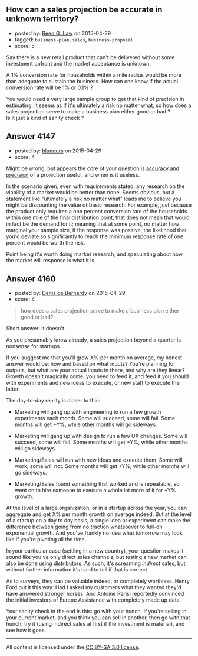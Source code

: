 ## How can a sales projection be accurate in unknown territory?

- posted by: [Reed G. Law](https://stackexchange.com/users/196071/reed-g-law) on 2015-04-29
- tagged: `business-plan`, `sales`, `business-proposal`
- score: 5

<p>Say there is a new retail product that can't be delivered without some investment upfront and the market acceptance is unknown. </p>

<p>A 1% conversion rate for households within a mile radius would be more than adequate to sustain the business. How can one know if the actual conversion rate will be 1% or 0.1% ?</p>

<p>You would need a very large sample group to get that kind of precision in estimating. It seems as if it's ultimately a risk no matter what, so how does a sales projection serve to make a business plan either good or bad ?<br /> Is it just a kind of sanity check ?</p>



## Answer 4147

- posted by: [blunders](https://stackexchange.com/users/216182/blunders) on 2015-04-29
- score: 4

<p>Might be wrong, but appears the core of your question is <a href="http://en.wikipedia.org/wiki/Accuracy_and_precision" rel="nofollow">accuracy and precision</a> of a projection useful, and when is it useless.</p>

<p>In the scenario given, even with requirements stated, any research on the viability of a market would be better than none.  Seems obvious, but a statement like "ultimately a risk no matter what" leads me to believe you might be discounting the value of basic research.  For example, just because the product only requires a one percent conversion rate of the households within one mile of the final distribution point, that does not mean that would in fact be the demand for it; meaning that at some point, no matter how marginal your sample size, if the response was positive, the likelihood that you'd deviate so significantly to reach the minimum response rate of one percent would be worth the risk.</p>

<p>Point being it's worth doing market research, and speculating about how the market will response is what it is. </p>



## Answer 4160

- posted by: [Denis de Bernardy](https://stackexchange.com/users/182468/denis-de-bernardy) on 2015-04-29
- score: 4

<blockquote>
  <p>how does a sales projection serve to make a business plan either good or bad?</p>
</blockquote>

<p>Short answer: it doesn't.</p>

<p>As you presumably know already, a sales projection beyond a quarter is nonsense for startups.</p>

<p>If you suggest me that you'll grow X% per month on average, my honest answer would be: how and based on what inputs? You're planning for outputs, but what are your actual inputs in there, and why are they linear? Growth doesn't magically come; you need to feed it, and feed it you should with experiments and new ideas to execute, or new staff to execute the latter.</p>

<p>The day-to-day reality is closer to this:</p>

<ul>
<li><p>Marketing will gang up with engineering to run a few growth experiments each month. Some will succeed, some will fail. Some months will get +Y%, while other months will go sideways.</p></li>
<li><p>Marketing will gang up with design to run a few UX changes. Some will succeed, some will fail. Some months will get +Y%, while other months will go sideways.</p></li>
<li><p>Marketing/Sales will run with new ideas and execute them. Some will work, some will not. Some months will get +Y%, while other months will go sideways.</p></li>
<li><p>Marketing/Sales found something that worked and is repeatable, so went on to hire someone to execute a whole lot more of it for +Y% growth.</p></li>
</ul>

<p>At the level of a large organization, or in a startup across the year, you can aggregate and get X% per month growth on average indeed. But at the level of a startup on a day to day basis, a single idea or experiment can make the difference between going from no traction whatsoever to full-on exponential growth. And you've frankly no idea what tomorrow may look like if you're pivoting all the time.</p>

<p>In your particular case (settling in a new country), your question makes it sound like you've only direct sales channels, but testing a new market can also be done using distributors. As such, it's screaming <em>indirect</em> sales, but without further information it's hard to tell if that is correct.</p>

<p>As to surveys, they can be valuable indeed, or completely worthless. Henry Ford put it this way: Had I asked my customers what they wanted they'd have answered stronger horses. And Antoine Parisi reportedly convinced the initial investors of Europe Assistance with completely made up data.</p>

<p>Your sanity check in the end is this: go with your hunch. If you're selling in your current market, and you think you can sell in another, then go with that hunch, try it (using indirect sales at first if the investment is material), and see how it goes.</p>




---

All content is licensed under the [CC BY-SA 3.0 license](https://creativecommons.org/licenses/by-sa/3.0/).
